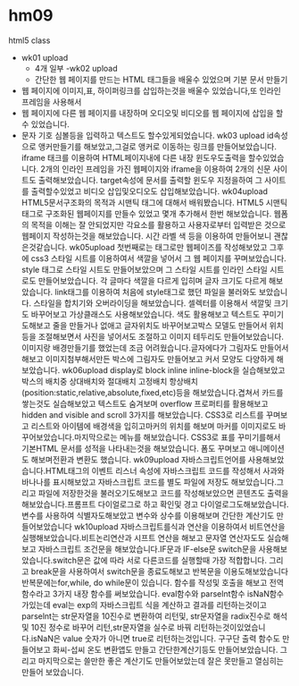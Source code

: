 # hm09
html5 class

- wk01 upload
  - 4개 일부 
 -wk02 upload
  - 간단한 웹 페이지를 만드는 HTML 태그들을 배울수 있었으며 기분 문서 만들기
 - 웹 페이지에 이미지,표, 하이퍼링크를 삽입하는것을 배울수 있었습니다,또 인라인 프레임을 사용해서
 - 웹 페이지에 다른 웹 페이지를 내장하며 오디오및 비디오를 웹 페이지에 삽입을 할수 있었습니다.
 - 문자 기호 심볼등을 입력하고 텍스트도 할수있게되었습니다.
wk03 upload
id속성으로 앵커만들기를 해보았고,그걸로 앵커로 이동하는 링크를 만들어보았습니다.
iframe 태크를 이용하여 HTML페이지내에 다른 내장 윈도우도출력을 할수있었습니다.
2개의 인라인 프레임을 가진 웹페이지와 iframe을 이용하여 2개의 신문 사이트도 출력해보았습니다.
target속성에 문서를 출력할 윈도우 지정을하여 그 사이트를 출력할수있었고 비디오 삽입및오디오도 삽입해보았습니다.
wk04upload
HTML5문서구조화의 목적과 시맨틱 태그에 대해서 배워봤습니다.
HTML5 시맨틱 태그로 구조화된 웹페이지를 만들수 있었고 몇개 추가해서 한번 해보았습니다.
웹폼의 목적을 이해는 잘 안되었지만 각요소를 활용하고 사용자로부터
입력받은 것으로 웹페이지 작성하는것을 해보았습니다.
시간 라벨 색 등을 이용하여 만들어보니 괜찮은것같습니다.
wk05upload
첫번째로는 태그로만 웹페이즈를 작성해보았고 그후에 css3 스타일 시트를 이용하여서 색깔을 넣어서
그 웹 페이지를 꾸며보았습니다.
style 태그로 스타일 시트도 만들어보았으며 그 스타일 시트를 인라인 스타일 시트로도 만들어보았습니다.
각 글마다 색깔을 다르게 입히며 글자 크기도 다르게 해보았습니다.
link태그를 이용하여 처음에 style태그로 했던 파일을 불러와도 보았습니다.
스타일을 합치기와 오버라이딩을 해보았습니다.
셀렉터를 이용해서 색깔및 크기도 바꾸어보고 가상클래스도 사용해보았습니다.
색도 활용해보고 텍스트도 꾸미기도해보고 줄을 만들거나 없애고 글자위치도 바꾸어보고박스 모델도 만들어서 위치등을 조절해보면서
사진을 넣어서도 조절하고 이미지 테두리도 만들어보았습니다.이미지랑 배경만들기를 했었는데 조금 어려웠습니다.글자에다가 그림자도 
만들어서 해보고 이미지첨부해서만든 박스에 그림자도 만들어보고 커서 모양도 다양하게 해보았습니다.
wk06upload
display로 block inline inline-block을 실습해보았고 박스의 배치중 상대배치와 절대배치 고정배치 항상배치(position:static,relative,absolute,fixed,etc)등을 해보았습니다.겹쳐서 카드를 쌓는것도 실습해보았고 텍스트도 숨겨보며 overflow
 프로퍼티를 활용해보고 hidden and visible and scroll 3가지를 해보았습니다.
 CSS3로 리스트를 꾸며보고 리스트와 아이템에 배경색을 입히고마커의 위치를 해보며 마커를 이미지로도 바꾸어보았습니다.마지막으로는 메뉴를 해보았습니다.
 CSS3로 표를 꾸미기를해서 기본HTML 문서를 성적을 나타내는것을 해보았습니다. 폼도 꾸며보고 애니메이션도 해보며전환과 변환도 했습니다.
 wk09upload
 자바스크립트언어를 사용해보았습니다.HTML태그의 이벤트 리스너 속성에 자바스크립트 코드를 작성해서 사과와 바나나를 표시해보았고 자바스크립트 코드를 별도 파일에 저장도 해보았습니다.그리고 파일에 저장한것을 불러오기도해보고 코드를 작성해보았으면 콘텐츠도 출력을해보았습니다.프롬프트 다이얼로그로 하고 확인및 경고 다이얼로그도해보았습니다. 변수를 사용하여 식별자도해보았고 변수와 상수를 이용해보며 간단한 계산기도 만들어보았습니다
 wk10upload
 자바스크립트를식과 연산을 이용하여서 비트연산을 실행해보았습니다.비트논리연산과 시프트 연산을 해보고 문자열 연산자도도 실습해보고 자바스크립트 조건문을 해보았습니다.IF문과 IF-else문 switch문을 사용해보았습니다.switch문은 값에 따라 서로 다른코드를 실행할때 가장 적합합니다. 그리고 break문을 사용하여서 switch문을 종료도해보고 반복문을 이용도해보았습니다 반복문에는for,while, do while문이 있습니다. 함수를 작성및 호출을 해보고 전역 함수라고 3가지 내장 함수를 써보았습니다. eval함수와 parselnt함수 isNaN함수 가있는데 eval는 exp의 자바스크립트 식을 계산하고 결과를 리턴하는것이고 parselnt는 str문자열을 10진수로 변환하여 리턴및, str문자열을 radix진수로 해석및 10진 정수로 바꾸어 리턴,str문자열을 실수로 바꿔 리턴하는것이있었습니다.isNaN은 value 숫자가 아니면 true로 리턴하는것입니다. 구구단 출력 함수도 만들어보고 화씨-섭씨 온도 변환앱도 만들고 간단한계산기등도 만들어보았습니다. 그리고 마지막으로는 쓸만한 좋은 계산기도 만들어보았는데 잘은 못만들고 열심히는 만들어 보았습니다.
